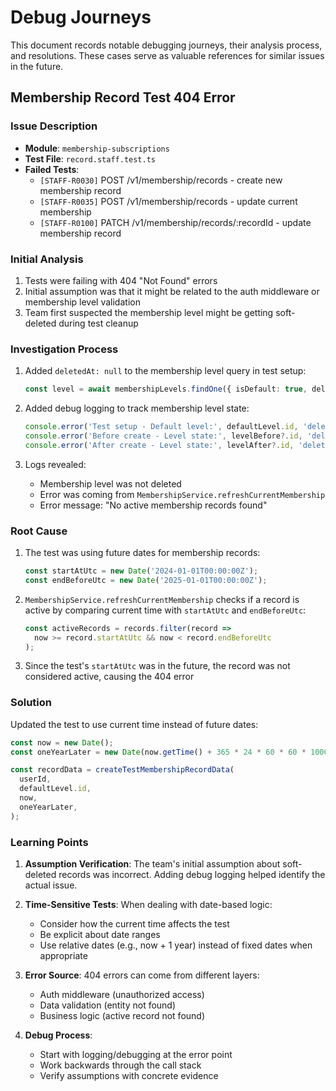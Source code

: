 # Debug Journeys

This document records notable debugging journeys, their analysis process, and resolutions. These cases serve as valuable references for similar issues in the future.

## Membership Record Test 404 Error

### Issue Description
- **Module**: `membership-subscriptions`
- **Test File**: `record.staff.test.ts`
- **Failed Tests**:
  - `[STAFF-R0030]` POST /v1/membership/records - create new membership record
  - `[STAFF-R0035]` POST /v1/membership/records - update current membership
  - `[STAFF-R0100]` PATCH /v1/membership/records/:recordId - update membership record

### Initial Analysis
1. Tests were failing with 404 "Not Found" errors
2. Initial assumption was that it might be related to the auth middleware or membership level validation
3. Team first suspected the membership level might be getting soft-deleted during test cleanup

### Investigation Process
1. Added `deletedAt: null` to the membership level query in test setup:
   ```typescript
   const level = await membershipLevels.findOne({ isDefault: true, deletedAt: null });
   ```

2. Added debug logging to track membership level state:
   ```typescript
   console.error('Test setup - Default level:', defaultLevel.id, 'deletedAt:', defaultLevel.deletedAt);
   console.error('Before create - Level state:', levelBefore?.id, 'deletedAt:', levelBefore?.deletedAt);
   console.error('After create - Level state:', levelAfter?.id, 'deletedAt:', levelAfter?.deletedAt);
   ```

3. Logs revealed:
   - Membership level was not deleted
   - Error was coming from `MembershipService.refreshCurrentMembership`
   - Error message: "No active membership records found"

### Root Cause
1. The test was using future dates for membership records:
   ```typescript
   const startAtUtc = new Date('2024-01-01T00:00:00Z');
   const endBeforeUtc = new Date('2025-01-01T00:00:00Z');
   ```

2. `MembershipService.refreshCurrentMembership` checks if a record is active by comparing current time with `startAtUtc` and `endBeforeUtc`:
   ```typescript
   const activeRecords = records.filter(record =>
     now >= record.startAtUtc && now < record.endBeforeUtc
   );
   ```

3. Since the test's `startAtUtc` was in the future, the record was not considered active, causing the 404 error

### Solution
Updated the test to use current time instead of future dates:
```typescript
const now = new Date();
const oneYearLater = new Date(now.getTime() + 365 * 24 * 60 * 60 * 1000);

const recordData = createTestMembershipRecordData(
  userId,
  defaultLevel.id,
  now,
  oneYearLater,
);
```

### Learning Points
1. **Assumption Verification**: The team's initial assumption about soft-deleted records was incorrect. Adding debug logging helped identify the actual issue.

2. **Time-Sensitive Tests**: When dealing with date-based logic:
   - Consider how the current time affects the test
   - Be explicit about date ranges
   - Use relative dates (e.g., now + 1 year) instead of fixed dates when appropriate

3. **Error Source**: 404 errors can come from different layers:
   - Auth middleware (unauthorized access)
   - Data validation (entity not found)
   - Business logic (active record not found)

4. **Debug Process**:
   - Start with logging/debugging at the error point
   - Work backwards through the call stack
   - Verify assumptions with concrete evidence 